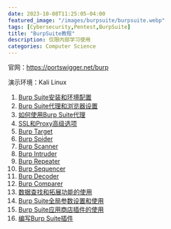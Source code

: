 ```yaml
---
date: 2023-10-08T11:25:05-04:00
featured_image: "/images/burpsuite/burpsuite.webp"
tags: [Cybersecurity,Pentest,BurpSuite]
title: "BurpSuite教程"
description: 仅限内部学习使用
categories: Computer Science
---
```


官网：<https://portswigger.net/burp>

演示环境：Kali Linux

1. [Burp Suite安装和环境配置]()
2. [Burp Suite代理和浏览器设置]()
3. [如何使用Burp Suite代理]()
4. [SSL和Proxy高级选项]()
5. [Burp Target]()
6. [Burp Spider]()
7. [Burp Scanner]()
8. [Burp Intruder]()
9. [Burp Repeater]()
10. [Burp Sequencer]()
11. [Burp Decoder]()
12. [Burp Comparer]()
13. [数据查找和拓展功能的使用]()
14. [Burp Suite全局参数设置和使用]()
15. [Burp Suite应用商店插件的使用]()
16. [编写Burp Suite插件]()